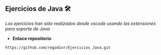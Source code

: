 ## Ejercicios de Java 🛠️
_Los ejercicios han sido realizados desde vscode usando las extensiones para soporte de Java_
* **Enlace repositorio**
```
https://github.com/regadior/Ejercicios_Java.git
```
